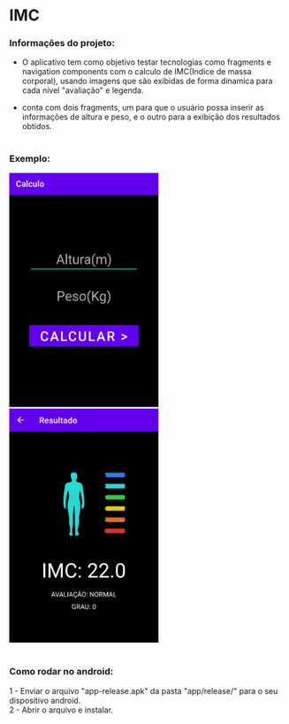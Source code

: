 # IMC

<h3>Informações do projeto:</h2>

- O aplicativo tem como objetivo testar tecnologias como fragments e navigation components com o calculo de IMC(Indice de massa corporal), 
usando imagens que são exibidas de forma dinamica para cada nível "avaliação" e legenda.

- conta com dois fragments, um para que o usuário possa inserir as informações de altura e peso, 
e o outro para a exibição dos resultados obtidos.

#

<h3>Exemplo:</h2>
<div style="display: inline_block">
  <img src="https://github.com/Refluenchai/IMC/blob/main/images/Calculo.png" width="270" height="423">  
  <img src="https://github.com/Refluenchai/IMC/blob/main/images/Resultado.png" width="270" height="423">
</div>

#

<h3>Como rodar no android:</h2>

1 - Enviar o arquivo "app-release.apk" da pasta "app/release/" para o seu dispositivo android.<br>
2 - Abrir o arquivo e instalar.
